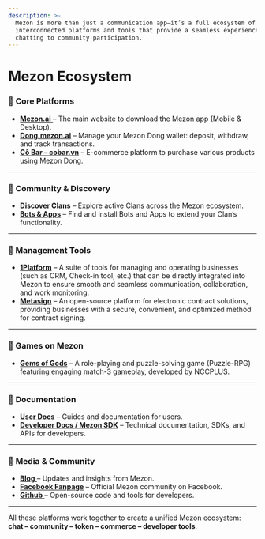 ```yaml
---
description: >-
  Mezon is more than just a communication app—it’s a full ecosystem of
  interconnected platforms and tools that provide a seamless experience, from
  chatting to community participation.
---
```


# Mezon Ecosystem

### 🔹 **Core Platforms** <a href="#core-platforms" id="core-platforms"></a>

* ​[**Mezon.ai** ](https://mezon.ai/)– The main website to download the Mezon app (Mobile & Desktop).
* ​[**Dong.mezon.ai**](https://dong.mezon.ai/) – Manage your Mezon Dong wallet: deposit, withdraw, and track transactions.
* ​[**Cô Bar – cobar.vn**](https://cobar.vn/) – E-commerce platform to purchase various products using Mezon Dong.

***

### 🔹 **Community & Discovery** <a href="#community-and-discovery" id="community-and-discovery"></a>

* ​[**Discover Clans**](https://mezon.ai/clans/) – Explore active Clans across the Mezon ecosystem.
* ​[**Bots & Apps**](https://top.mezon.ai/) – Find and install Bots and Apps to extend your Clan’s functionality.

***

### 🔹 Management Tools <a href="#community-and-discovery" id="community-and-discovery"></a>

* [**1Platform**](https://1platform.solutions/) – A suite of tools for managing and operating businesses (such as CRM, Check-in tool, etc.) that can be directly integrated into Mezon to ensure smooth and seamless communication, collaboration, and work monitoring.
* [**Metasign**](https://metasign.com.vn/) – An open-source platform for electronic contract solutions, providing businesses with a secure, convenient, and optimized method for contract signing.

***

### 🔹 Games on Mezon <a href="#community-and-discovery" id="community-and-discovery"></a>

* [**Gems of Gods**](https://top.mezon.ai/bot/44aca2c1-b008-4962-9407-862dcfa74bc5) – A role-playing and puzzle-solving game (Puzzle-RPG) featuring engaging match-3 gameplay, developed by NCCPLUS.

***

### 🔹 **Documentation**

* ​[**User Docs**](https://docs.mezon.ai/) – Guides and documentation for users.
* ​[**Developer Docs / Mezon SDK**](https://mezon.ai/docs/mezon-sdk-docs/) – Technical documentation, SDKs, and APIs for developers.

***

### 🔹 **Media & Community** <a href="#media-and-community" id="media-and-community"></a>

* ​[**Blog** ](https://mezon.ai/blogs/)– Updates and insights from Mezon.
* ​[**Facebook Fanpage**](https://www.facebook.com/mezonworld) – Official Mezon community on Facebook.
* ​[**Github** ](https://github.com/mezonai/mezon)– Open-source code and tools for developers.

***

All these platforms work together to create a unified Mezon ecosystem: **chat – community – token – commerce – developer tools**.
